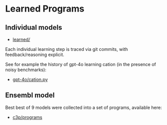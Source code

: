 # Learned Programs

## Individual models

* [learned/](https://github.com/chemkg/c3p/tree/main/learned)

Each individual learning step is traced via git commits, with feedback/reasoning explicit.

See for example the history of gpt-4o learning cation (in the presence of noisy benchmarks):

* [gpt-4o/cation.py](https://github.com/chemkg/c3p/commits/main/learned/gpt-4o/cation.py)


## Ensembl model

Best best of 9 models were collected into a set of programs, available here:

* [c3p/programs](https://github.com/chemkg/c3p/tree/main/c3p/programs)

